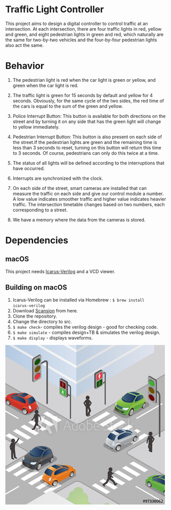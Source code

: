 # Traffic Light Controller
This project aims to design a digital controller to control traffic at an intersection.
At each intersection, there are four traffic lights in red, yellow and green, and 
eight pedestrian lights in green and red, which naturally are the same for two-by-two vehicles 
and the four-by-four pedestrian lights also act the same.


# Behavior

1. The pedestrian light is red when the car light is green or yellow, and green when the car light is red.

2. The traffic light is green for  15 seconds by default and yellow for 4 seconds. 
Obviously, for the same cycle of the two sides, the red time of the cars is equal to the sum of the green and yellow.

3. Police Interrupt Button: 
This button is available for both directions on the street and by turning it on any side 
that has the green light will change to yellow immediately.

4. Pedestrian Interrupt Button: 
This button is also present on each side of the street.If the pedestrian lights are green 
and the remaining time is less than 3 seconds to reset, turning on this button will return 
this time to 3 seconds. Of course, pedestrians can only do this twice at a time.

5. The status of all lights will be defined according to the interruptions that have occurred.

6. Interrupts are synchronized with the clock.


7. On each side of the street, smart cameras are installed that can measure the traffic on each side
and give our control module a number. A low value indicates smoother traffic and higher value indicates heavier traffic. The intersection timetable changes based on two numbers, each corresponding to a street.


8. We have a memory where the data from the cameras is stored.

Dependencies
============
## macOS
This project needs [Icarus-Verilog](http://iverilog.icarus.com) and a VCD viewer.

## Building on macOS
1. Icarus-Verilog can be installed via Homebrew :
   <code>$ brew install icarus-verilog</code>
2. Download [Scansion](http://www.logicpoet.com/scansion/) from here.  
3. Clone the repository.
4. Change the directory to src.
3. <code>$ make check</code>- compiles the verilog design - good for checking code.
4. <code>$ make simulate</code> - compiles design+TB & simulates the verilog design.
5. <code>$ make display</code> - displays waveforms.

![](ScreenShots/traffic.png)
